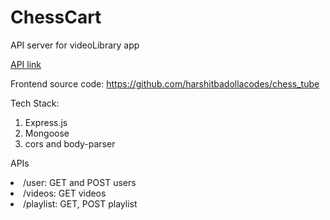 # ChessCart

API server for videoLibrary app


[API link](https://chess-tube-be.vercel.app)

Frontend source code: https://github.com/harshitbadollacodes/chess_tube

Tech Stack:

1. Express.js
2. Mongoose
3. cors and body-parser

APIs
<li>
  /user: GET and POST users
</li>
<li>
  /videos: GET videos
</li>
<li>
  /playlist: GET, POST playlist
</li>


